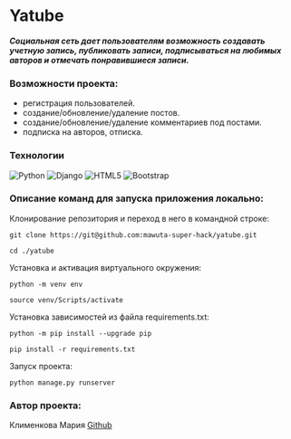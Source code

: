 # Yatube
***Социальная сеть дает пользователям возможность создавать учетную запись, публиковать записи, подписываться на любимых авторов и отмечать понравившиеся записи.***

### Возможности проекта:
- регистрация пользователей.
- создание/обновление/удаление постов.
- создание/обновление/удаление комментариев под постами.
- подписка на авторов, отписка. 

### Технологии 
![Python](https://img.shields.io/badge/python-3670A0?style=for-the-badge&logo=python&logoColor=ffdd54)
![Django](https://img.shields.io/badge/django-%23092E20.svg?style=for-the-badge&logo=django&logoColor=white)
![HTML5](https://img.shields.io/badge/html5-%23E34F26.svg?style=for-the-badge&logo=html5&logoColor=white)
![Bootstrap](https://img.shields.io/badge/bootstrap-%23563D7C.svg?style=for-the-badge&logo=bootstrap&logoColor=white)

### Описание команд для запуска приложения локально:

Клонирование репозитория и переход в него в командной строке:

```
git clone https://git@github.com:mawuta-super-hack/yatube.git
```

```
cd ./yatube
```


Установка и активация виртуального окружения:

```
python -m venv env
```

```
source venv/Scripts/activate
```


Установка зависимостей из файла requirements.txt:
```
python -m pip install --upgrade pip
```

```
pip install -r requirements.txt
```

Запуск проекта:
```
python manage.py runserver
```

### Автор проекта:
Клименкова Мария [Github](https://github.com/mawuta-super-hack)<br>